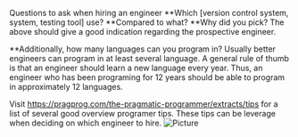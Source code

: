 
Questions to ask when hiring an engineer
**Which [version control system, system, testing tool] use?
**Compared to what?
**Why did you pick?
The above should give a good indication regarding the prospective engineer.

**Additionally, how many languages can you program in?
Usually better engineers can program in at least several language.
A general rule of thumb is that an engineer should learn a new language every year.
Thus, an engineer who has been programing for 12 years should be able to program in approximately 12 languages. 

Visit https://pragprog.com/the-pragmatic-programmer/extracts/tips for a list of several good overview programer tips.
These tips can be leverage when deciding on which engineer to hire.
![Picture](https://trustusweareengineers.files.wordpress.com/2012/08/527259_366169383450823_1974640176_n.jpg)

